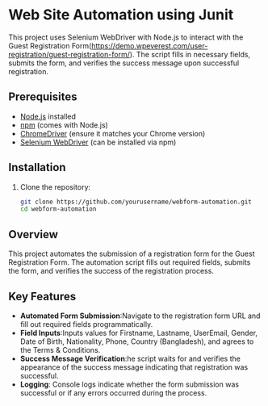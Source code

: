 # Web Site Automation using Junit
This project uses Selenium WebDriver with Node.js to interact with the Guest Registration Form(https://demo.wpeverest.com/user-registration/guest-registration-form/). The script fills in necessary fields, submits the form, and verifies the success message upon successful registration.

## Prerequisites

- [Node.js](https://nodejs.org/en/) installed
- [npm](https://www.npmjs.com/) (comes with Node.js)
- [ChromeDriver](http://chromedriver.chromium.org/downloads) (ensure it matches your Chrome version)
- [Selenium WebDriver](https://www.selenium.dev/) (can be installed via npm)

## Installation

1. Clone the repository:
   ```bash
   git clone https://github.com/yourusername/webform-automation.git
   cd webform-automation

## Overview
This project automates the submission of a registration form for the Guest Registration Form. The automation script fills out required fields, submits the form, and verifies the success of the registration process.

## Key Features
- **Automated Form Submission**:Navigate to the registration form URL and fill out required fields programmatically.
- **Field Inputs**:Inputs values for Firstname, Lastname, UserEmail, Gender, Date of Birth, Nationality, Phone, Country (Bangladesh), and agrees to the Terms & Conditions.
- **Success Message Verification**:he script waits for and verifies the appearance of the success message indicating that registration was successful.
- **Logging**: Console logs indicate whether the form submission was successful or if any errors occurred during the process.
